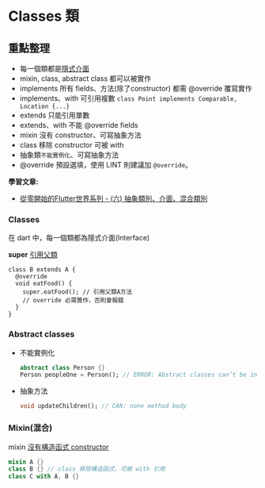 # Classes 類

## 重點整理

- 每一個類都是[隱式介面](https://dart.dev/guides/language/language-tour#implicit-interfaces)
- mixin, class, abstract class 都可以被實作
- implements 所有 fields、方法(除了constructor) 都需 @override 覆寫實作
- implements、with 可引用複數 `class Point implements Comparable, Location {...}`
- extends 只能引用單數
- extends、with 不能 @override fields
- mixin 沒有 constructor、可寫抽象方法
- class 移除 constructor 可被 with
- 抽象類`不能實例化`、可寫抽象方法
- @override 預設選填，使用 LINT 則建議加 `@override`。

**學習文章:**

- [從零開始的Flutter世界系列 - (六) 抽象類別、介面、混合類別](https://ithelp.ithome.com.tw/articles/10242009)

### Classes

在 dart 中，每一個類都為隱式介面(Interface)

**super** [引用父類](https://dart.dev/guides/language/language-tour#extending-a-class)
```
class B extends A {
  @override
  void eatFood() {
    super.eatFood(); // 引用父類A方法
    // override 必需實作，否則會報錯
  }
}
```

### Abstract classes

- 不能實例化
  ```dart
  abstract class Person {}
  Person peopleOne = Person(); // ERROR: Abstract classes can’t be instantiated.
  ```
- 抽象方法
  ```dart
  void updateChildren(); // CAN: none method body
  ```

### Mixin(混合)

mixin [沒有構造函式 constructor](https://dart.dev/tools/diagnostic-messages?utm_source=dartdev&utm_medium=redir&utm_id=diagcode&utm_content=mixin_class_declares_constructor#mixin_class_declares_constructor)

```dart
mixin A {}
class B {} // class 移除構造函式，可被 with 引用
class C with A, B {}
```
